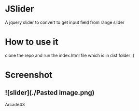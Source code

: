 # JSlider

A jquery slider to convert to get input field from range slider

# How to use it 

clone the repo and run the index.html file which is in dist folder :)


# Screenshot

![slider](./Pasted image.png)
---

Arcade43
